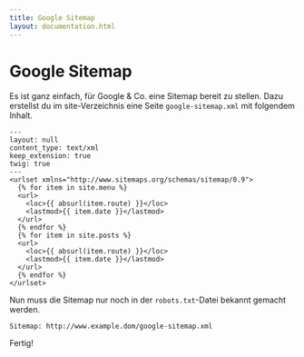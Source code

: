 ```yaml
---
title: Google Sitemap
layout: documentation.html
---
```


# Google Sitemap

Es ist ganz einfach, für Google & Co. eine Sitemap bereit zu stellen. Dazu
erstellst du im site-Verzeichnis eine Seite `google-sitemap.xml` mit folgendem
Inhalt.

    ---
    layout: null
    content_type: text/xml
    keep_extension: true
    twig: true
    ---
    <urlset xmlns="http://www.sitemaps.org/schemas/sitemap/0.9">
      {% for item in site.menu %}
      <url>
        <loc>{{ absurl(item.route) }}</loc>
        <lastmod>{{ item.date }}</lastmod>
      </url>
      {% endfor %}
      {% for item in site.posts %}
      <url>
        <loc>{{ absurl(item.route) }}</loc>
        <lastmod>{{ item.date }}</lastmod>
      </url>
      {% endfor %}
    </urlset>

Nun muss die Sitemap nur noch in der `robots.txt`-Datei bekannt gemacht werden.

    Sitemap: http://www.example.dom/google-sitemap.xml

Fertig!
